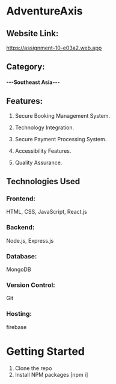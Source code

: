 # AdventureAxis

## Website Link: 
https://assignment-10-e03a2.web.app

## Category:

#### ---Southeast Asia---

## Features:

1. Secure Booking Management System.

2. Technology Integration.

3. Secure Payment Processing System.

4. Accessibility Features.

5. Quality Assurance.
   

## Technologies Used
### Frontend: 
HTML, CSS, JavaScript, React.js
### Backend: 
Node.js, Express.js
### Database: 
MongoDB
### Version Control: 
Git
### Hosting: 
firebase

# Getting Started
1. Clone the repo
2. Install NPM packages [npm i]

